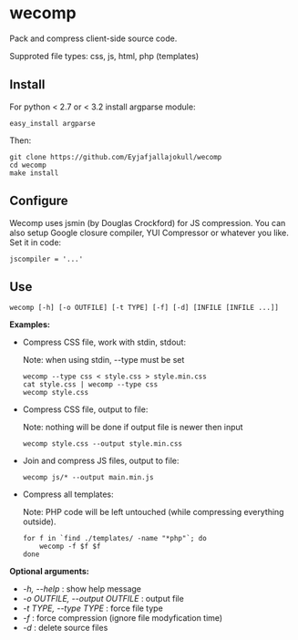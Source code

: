 wecomp
======

Pack and compress client-side source code.

Supproted file types: css, js, html, php (templates)

Install
-------

For python < 2.7 or < 3.2 install argparse module:

	easy_install argparse

Then:

	git clone https://github.com/Eyjafjallajokull/wecomp
	cd wecomp
	make install

Configure
---------

Wecomp uses jsmin (by Douglas Crockford) for JS compression. You can 
also setup Google closure compiler, YUI Compressor or whatever you like.
Set it in code:

	jscompiler = '...'

Use
---

	wecomp [-h] [-o OUTFILE] [-t TYPE] [-f] [-d] [INFILE [INFILE ...]]

**Examples:**

*	Compress CSS file, work with stdin, stdout:

	Note: when using stdin, --type must be set

		wecomp --type css < style.css > style.min.css
		cat style.css | wecomp --type css
		wecomp style.css
    
*	Compress CSS file, output to file:

	Note: nothing will be done if output file is newer then input

		wecomp style.css --output style.min.css
    
*	Join and compress JS files, output to file:
	
		wecomp js/* --output main.min.js
  
*	Compress all templates:
	
	Note: PHP code will be left untouched (while compressing everything outside).
	
		for f in `find ./templates/ -name "*php"`; do 
			wecomp -f $f $f
		done

**Optional arguments:**

* *-h, --help* : show help message
* *-o OUTFILE, --output OUTFILE* : output file
* *-t TYPE, --type TYPE* : force file type
* *-f* : force compression (ignore file modyfication time)
* *-d* : delete source files
